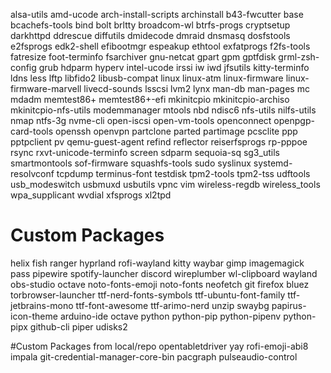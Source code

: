 alsa-utils
amd-ucode
arch-install-scripts
archinstall
b43-fwcutter
base
bcachefs-tools
bind
bolt
brltty
broadcom-wl
btrfs-progs
cryptsetup
darkhttpd
ddrescue
diffutils
dmidecode
dmraid
dnsmasq
dosfstools
e2fsprogs
edk2-shell
efibootmgr
espeakup
ethtool
exfatprogs
f2fs-tools
fatresize
foot-terminfo
fsarchiver
gnu-netcat
gpart
gpm
gptfdisk
grml-zsh-config
grub
hdparm
hyperv
intel-ucode
irssi
iw
iwd
jfsutils
kitty-terminfo
ldns
less
lftp
libfido2
libusb-compat
linux
linux-atm
linux-firmware
linux-firmware-marvell
livecd-sounds
lsscsi
lvm2
lynx
man-db
man-pages
mc
mdadm
memtest86+
memtest86+-efi
mkinitcpio
mkinitcpio-archiso
mkinitcpio-nfs-utils
modemmanager
mtools
nbd
ndisc6
nfs-utils
nilfs-utils
nmap
ntfs-3g
nvme-cli
open-iscsi
open-vm-tools
openconnect
openpgp-card-tools
openssh
openvpn
partclone
parted
partimage
pcsclite
ppp
pptpclient
pv
qemu-guest-agent
refind
reflector
reiserfsprogs
rp-pppoe
rsync
rxvt-unicode-terminfo
screen
sdparm
sequoia-sq
sg3_utils
smartmontools
sof-firmware
squashfs-tools
sudo
syslinux
systemd-resolvconf
tcpdump
terminus-font
testdisk
tpm2-tools
tpm2-tss
udftools
usb_modeswitch
usbmuxd
usbutils
vpnc
vim
wireless-regdb
wireless_tools
wpa_supplicant
wvdial
xfsprogs
xl2tpd

# Custom Packages
helix
fish
ranger
hyprland
rofi-wayland
kitty
waybar
gimp
imagemagick
pass
pipewire
spotify-launcher
discord
wireplumber
wl-clipboard
wayland
obs-studio
octave
noto-fonts-emoji
noto-fonts
neofetch
git
firefox
bluez
torbrowser-launcher
ttf-nerd-fonts-symbols
ttf-ubuntu-font-family
ttf-jetbrains-mono
ttf-font-awesome
ttf-arimo-nerd
unzip
swaybg
papirus-icon-theme
arduino-ide
octave
python
python-pip
python-pipenv
python-pipx
github-cli
piper
udisks2

#Custom Packages from local/repo
opentabletdriver
yay
rofi-emoji-abi8
impala
git-credential-manager-core-bin
pacgraph
pulseaudio-control
